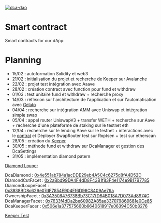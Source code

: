 [![dca-dao](https://circleci.com/gh/dca-dao/smart-contracts.svg?style=svg)](https://app.circleci.com/pipelines/gh/dca-dao/smart-contracts)

# Smart contract
Smart contracts for our dApp
# Planning
- 15/02 : autoformation Solidity et web3
- 21/02 : initialisation du projet et recherche de Keeper sur Avalanche
- 22/02 : projet test intégration avec Aaave
- 28/02 : création contract avec function pour fund et withdraw
- 01/03 : test unitaire fund et withdraw + recherche proxy
- 14/03 : réflexion sur l'architecture de l'application et sur l'automatisation avec [Gelato](https://www.gelato.network/)
- 04/04 : recherche sur intégration AMM avec Uniswap et intégration simple swap
- 05/04 : appel router UniswapV3 + transfer WETH + recherche sur Aave + recherche d'une plateforme de staking sur le testnet eth
- 12/04 : recherche sur le lending Aave sur le testnet + interactions avec le [contrat](https://github.com/aave/aave-v3-core/blob/master/contracts/protocol/pool/Pool.sol) et Déployer SwapRouter test sur Roptsen + test sur etherscan
- 28/05 : création du [Keeper](https://keepers.chain.link/kovan/3404)
- 30/05 : méthode fund et withdraw sur DcaManager et gestion des DcaSettings
- 31/05 : implémentation diamond patern

[Diamond Louper](https://louper-mark3labs-pro.vercel.app/?address=0x4e551ab784a1acDDE29eb4A5C4c6275d8fA4D52D&network=kovan) 

DcaDiamond : [0x4e551ab784a1acDDE29eb4A5C4c6275d8fA4D52D](https://kovan.etherscan.io/address/0x4e551ab784a1acDDE29eb4A5C4c6275d8fA4D52D) \
DiamondCutFacet : [0x2aBbd99DA4F4dD8F43B1f83F4e1174e9B17B7785](https://kovan.etherscan.io/address/0x2aBbd99DA4F4dD8F43B1f83F4e1174e9B17B7785) \
DiamondLoupeFacet : [0x3938BD8c629e07dF7854E904Ef6D98C8409Ae79a](https://kovan.etherscan.io/address/0x3938BD8c629e07dF7854E904Ef6D98C8409Ae79a) \
OwnershipFacet : [0x3A3508476738Bb73C17fD84B018A7D073Ad8974C](https://kovan.etherscan.io/address/0x3A3508476738Bb73C17fD84B018A7D073Ad8974C) \
DcaManagerFacet : [0x7633f4dDa2be60982A85ae337079869681e0Ce85](https://kovan.etherscan.io/address/0x7633f4dDa2be60982A85ae337079869681e0Ce85) \
DcaKeeperFacer : [0x506e1a377575660b6640618917e06394C50b3276](https://kovan.etherscan.io/address/0x506e1a377575660b6640618917e06394C50b3276)

[Keeper Test](https://keepers.chain.link/kovan/3463)


